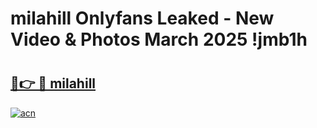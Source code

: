 # milahill Onlyfans Leaked - New Video & Photos March 2025 !jmb1h

# <h2><a href="https://rvccws.iuczelnia.edu.pl?title=milahill&ref=jmb1h">🔗👉 🔴 milahill</a></h2>

[![acn](https://github.com/user-attachments/assets/0f9c940e-d8b0-45ae-aac7-cd30a18b3e1c)](https://rvccws.iuczelnia.edu.pl?title=milahill&ref=jmb1h)

